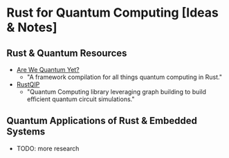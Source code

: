 # Rust for Quantum Computing [Ideas & Notes]

## Rust & Quantum Resources
+ [Are We Quantum Yet?](https://arewequantumyet.github.io/)
  + "A framework compilation for all things quantum computing in Rust."
+ [RustQIP](https://github.com/Renmusxd/RustQIP)
  + "Quantum Computing library leveraging graph building to build efficient quantum circuit simulations."

## Quantum Applications of Rust & Embedded Systems
+ TODO: more research


  


